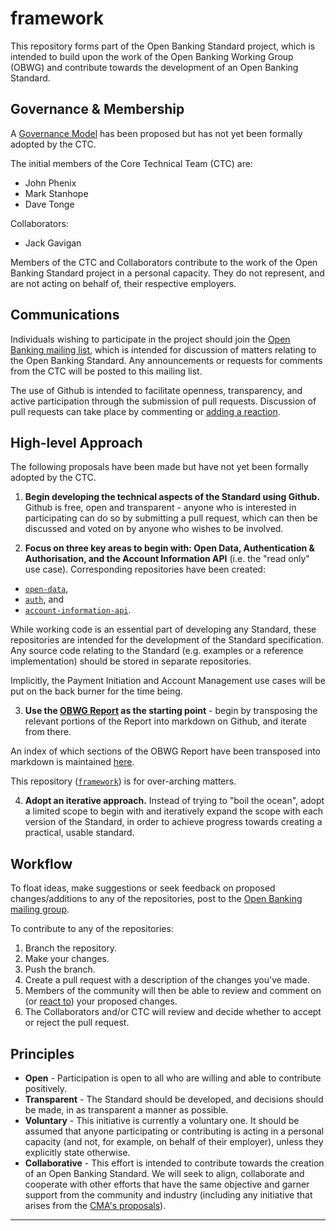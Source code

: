 # framework

This repository forms part of the Open Banking Standard project, which is intended to build upon the work of the Open Banking Working Group (OBWG) and contribute towards the development of an Open Banking Standard. 

## Governance & Membership

A [Governance Model](./Governance.md) has been proposed but has not yet been formally adopted by the CTC. 

The initial members of the Core Technical Team (CTC) are:
* John Phenix
* Mark Stanhope
* Dave Tonge

Collaborators: 
* Jack Gavigan

Members of the CTC and Collaborators contribute to the work of the Open Banking Standard project in a personal capacity. They do not represent, and are not acting on behalf of, their respective employers.

## Communications

Individuals wishing to participate in the project should join the [Open Banking mailing list](https://groups.google.com/forum/#!forum/openbanking), which is intended for discussion of matters relating to the Open Banking Standard. Any announcements or requests for comments from the CTC will be posted to this mailing list. 

The use of Github is intended to facilitate openness, transparency, and active participation through the submission of pull requests. Discussion of pull requests can take place by commenting or [adding a reaction](https://github.com/blog/2119-add-reactions-to-pull-requests-issues-and-comments).

## High-level Approach

The following proposals have been made but have not yet been formally adopted by the CTC.

1. **Begin developing the technical aspects of the Standard using Github.** Github is free, open and transparent - anyone who is interested in participating can do so by submitting a pull request, which can then be discussed and voted on by anyone who wishes to be involved.  

2. **Focus on three key areas to begin with: Open Data, Authentication & Authorisation, and the Account Information API** (i.e. the "read only" use case). Corresponding repositories have been created:  
 * [`open-data`](http://www.github.com/OpenBankingStandard/open-data), 
 * [`auth`](http://www.github.com/OpenBankingStandard/auth), and 
 * [`account-information-api`](http://www.github.com/OpenBankingStandard/account-information-api).  

 While working code is an essential part of developing any Standard, these repositories are intended for the development of the Standard specification. Any source code relating to the Standard (e.g. examples or a reference implementation) should be stored in separate repositories. 

 Implicitly, the Payment Initiation and Account Management use cases will be put on the back burner for the time being.  

3. **Use the [OBWG Report](obwg_report_final.pdf) as the starting point** - begin by transposing the relevant portions of the Report into markdown on Github, and iterate from there. 

 An index of which sections of the OBWG Report have been transposed into markdown is maintained [here](./Report_Index.md). 

 This repository ([`framework`](https://github.com/OpenBankingStandard/framework)) is for over-arching matters.

4. **Adopt an iterative approach.** Instead of trying to "boil the ocean", adopt a limited scope to begin with and iteratively expand the scope with each version of the Standard, in order to achieve progress towards creating a practical, usable standard.


## Workflow
To float ideas, make suggestions or seek feedback on proposed changes/additions to any of the repositories, post to the [Open Banking mailing group](https://groups.google.com/forum/#!forum/openbanking).

To contribute to any of the repositories: 
1. Branch the repository. 
2. Make your changes.
3. Push the branch.
4. Create a pull request with a description of the changes you've made.
5. Members of the community will then be able to review and comment on (or [react to](https://github.com/blog/2119-add-reactions-to-pull-requests-issues-and-comments)) your proposed changes.
6. The Collaborators and/or CTC will review and decide whether to accept or reject the pull request. 


## Principles

* **Open** - Participation is open to all who are willing and able to contribute positively.
* **Transparent** - The Standard should be developed, and decisions should be made, in as transparent a manner as possible. 
* **Voluntary** - This initiative is currently a voluntary one. It should be assumed that anyone participating or contributing is acting in a personal capacity (and not, for example, on behalf of their employer), unless they explicitly state otherwise.
* **Collaborative** - This effort is intended to contribute towards the creation of an Open Banking Standard. We will seek to align, collaborate and cooperate with other efforts that have the same objective and garner support from the community and industry (including any initiative that arises from the [CMA's proposals](https://www.gov.uk/government/news/cma-wants-banks-to-work-harder-for-their-customers)).

---